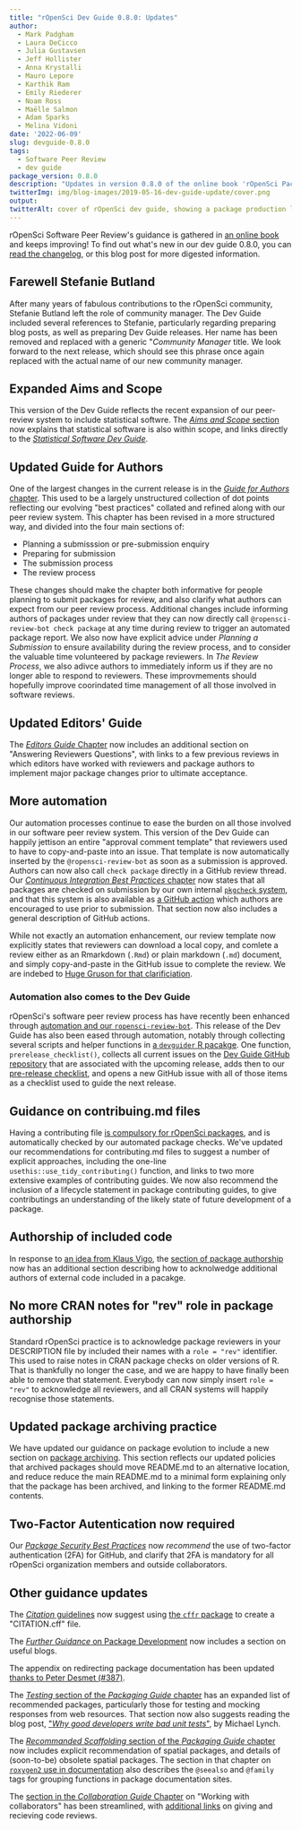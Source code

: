 ```yaml
---
title: "rOpenSci Dev Guide 0.8.0: Updates"
author:
  - Mark Padgham
  - Laura DeCicco
  - Julia Gustavsen
  - Jeff Hollister
  - Anna Krystalli
  - Mauro Lepore
  - Karthik Ram
  - Emily Riederer
  - Noam Ross
  - Maëlle Salmon
  - Adam Sparks
  - Melina Vidoni
date: '2022-06-09'
slug: devguide-0.8.0
tags:
  - Software Peer Review
  - dev guide
package_version: 0.8.0
description: "Updates in version 0.8.0 of the online book 'rOpenSci Packages: Development, Maintenance, and Peer Review rOpenSci Packages: Development, Maintenance, and Peer Review'"
twitterImg: img/blog-images/2019-05-16-dev-guide-update/cover.png
output: 
twitterAlt: cover of rOpenSci dev guide, showing a package production line with small humans discussing, examining and promoting packages
---
```


rOpenSci Software Peer Review's guidance is gathered in [an online book](https://devguide.ropensci.org/) and keeps improving!
To find out what's new in our dev guide 0.8.0, you can [read the changelog](https://devguide.ropensci.org/booknews.html), 
or this blog post for more digested information.

## Farewell Stefanie Butland

After many years of fabulous contributions to the rOpenSci community, Stefanie Butland left the role of community manager. The Dev Guide included several references to Stefanie, particularly regarding preparing blog posts, as well as preparing Dev Guide releases. Her name has been removed and replaced with a generic "*Community Manager* title. We look forward to the next release, which should see this phrase once again replaced with the actual name of our new community manager.

## Expanded Aims and Scope

This version of the Dev Guide reflects the recent expansion of our peer-review system to include statistical softwre. The [*Aims and Scope* section](https://devguide.ropensci.org/policies.html#aims-and-scope) now explains that statistical software is also within scope, and links directly to the [*Statistical Software Dev Guide*](https://stats-devguide.ropensci.org).

## Updated Guide for Authors

One of the largest changes in the current release is in the [*Guide for Authors* chapter](https://devguide.ropensci.org/authors-guide.html). This used to be a largely unstructured collection of dot points reflecting our evolving "best practices" collated and refined along with our peer review system. This chapter has been revised in a more structured way, and divided into the four main sections of:

- Planning a submisssion or pre-submission enquiry
- Preparing for submission
- The submission process
- The review process

These changes should make the chapter both informative for people planning to submit packages for review, and also clarify what authors can expect from our peer review process. Additional changes include informing authors of packages under review that they can now directly call `@ropensci-review-bot check package` at any time during review to trigger an automated package report.
We also now have explicit advice under *Planning a Submission* to ensure availability during the review process, and to consider the valuable time volunteered by package reviewers. In *The Review Process*, we also adivce authors to immediately inform us if they are no longer able to respond to reviewers. These improvmements should hopefully improve coorindated time management of all those involved in software reviews.

## Updated Editors' Guide

The [*Editors Guide* Chapter](https://devguide.ropensci.org/editorguide.html) now includes an additional section on "Answering Reviewers Questions", with links to a few previous reviews in which editors have worked with reviewers and package authors to implement major package changes prior to ultimate acceptance.

## More automation

Our automation processes continue to ease the burden on all those involved in our software peer review system. This version of the Dev Guide can happily jettison an entire "approval comment template" that reviewers used to have to copy-and-paste into an issue. That template is now automatically inserted by the `@ropensci-review-bot` as soon as a submission is approved. Authors can now also call `check package` directly in a GitHub review thread. Our [*Continuous Integration Best Practices* chapter](https://devguide.ropensci.org/ci.html) now states that all packages are checked on submission by our own internal [`pkgcheck` system](https://docs.ropensci.org/pkgcheck), and that this system is also available as [a GitHub action](https://github.com/ropensci-review-tools/pkgcheck-action) which authors are encouraged to use prior to submission. That section now also includes a general description of GitHub actions.

While not exactly an automation enhancement, our review template now explicitly states that reviewers can download a local copy, and comlete a review either as an Rmarkdown (`.Rmd`) or plain markdown (`.md`) document, and simply copy-and-paste in the GitHub issue to complete the review. We are indebed to [Huge Gruson for that clarificiation](https://github.com/ropensci/dev_guide/pull/375).

### Automation also comes to the Dev Guide

rOpenSci's software peer review process has have recently been enhanced through [automation and our `ropensci-review-bot`](/commcalls/2021-12-07). This release of the Dev Guide has also been eased through automation, notably through collecting several scripts and helper functions in [a `devguider` R pacakge](https://github.com/ropensci-org/devguider). One function, `prerelease_checklist()`, collects all current issues on the [Dev Guide GitHub repository](https://github.com/ropensci/dev_guide/issues) that are associated with the upcoming release, adds then to our [pre-release checklist](https://devguide.ropensci.org/bookreleaseissue.html), and opens a new GitHub issue with all of those items as a checklist used to guide the next release.

## Guidance on contribuing.md files

Having a contributing file [is compulsory for rOpenSci packages](https://devguide.ropensci.org/collaboration.html?q=contributing#contributing-guide), and is automatically checked by our automated package checks. We've updated our recommendations for contributing.md files to suggest a number of explicit approaches, including the one-line `usethis::use_tidy_contributing()` function, and links to two more extensive examples of contributing guides. We now also recommend the inclusion of a lifecycle statement in package contributing guides, to give contributings an understanding of the likely state of future development of a package.

## Authorship of included code

In response to [an idea from Klaus Vigo](https://github.com/ropensci/dev_guide/issues/388), the [section of package authorship](https://devguide.ropensci.org/building.html#authorship) now has an additional section describing how to acknolwedge additional authors of external code included in a pacakge.

## No more CRAN notes for "rev" role in package authorship

Standard rOpenSci practice is to acknowledge package reviewers in your DESCRIPTION file by included their names with a `role = "rev"` identifier. This used to raise notes in CRAN package checks on older versions of R. That is thankfully no longer the case, and we are happy to have finally been able to remove that statement. Everybody can now simply insert `role = "rev"` to acknowledge all reviewers, and all CRAN systems will happily recognise those statements.

## Updated package archiving practice

We have updated our guidance on package evolution to include a new section on [package archiving](file:///data/mega/code/forks/dev_guide/_book/evolution.html#archivalguidance). This section reflects our updated policies that archived packages should move README.md to an alternative location, and reduce reduce the main README.md to a minimal form explaining only that the package has been archived, and linking to the former README.md contents.

## Two-Factor Autentication now required

Our [*Package Security Best Practices*](https://devguide.ropensci.org/package-development-security-best-practices.html) now *recommend* the use of two-factor authentication (2FA) for GitHub, and clarify that 2FA is mandatory for all rOpenSci organization members and outside collaborators.

## Other guidance updates

The [*Citation* guidelines](https://devguide.ropensci.org/building.html#citation-file) now suggest using [the `cffr` package](https://docs.ropensci.org/cffr/) to create a "CITATION.cff" file.

The [*Further Guidance* on Package Development](https://devguide.ropensci.org/building.html#further-guidance) now includes a section on useful blogs.

The appendix on redirecting package documentation has been updated [thanks to Peter Desmet (#387)](https://github.com/ropensci/dev_guide/pull/387).

The [*Testing* section of the *Packaging Guide* chapter](https://devguide.ropensci.org/building.html#testing) has an expanded list of recommended packages, particularly those for testing and mocking responses from web resources. That section now also suggests reading the blog post, ["*Why good developers write bad unit tests*"](https://mtlynch.io/good-developers-bad-tests/), by Michael Lynch.

The [*Recommanded Scaffolding* section of the *Packaging Guide* chapter](https://devguide.ropensci.org/building.html#recommended-scaffolding) now includes explicit recommendation of spatial packages, and details of (soon-to-be) obsolete spatial packages. The section in that chapter on [`roxygen2` use in documentation](https://devguide.ropensci.org/building.html#roxygen2-use) also describes the `@seealso` and `@family` tags for grouping functions in package documentation sites.

The [section in the *Collaboration Guide* Chapter](https://devguide.ropensci.org/collaboration.html#gitflow) on "Working with collaborators" has been streamlined, with [additional links](https://github.com/ropensci/dev_guide/pull/374) on giving and recieving code reviews.
